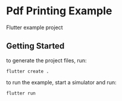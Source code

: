 # Pdf Printing Example

Flutter example project

## Getting Started

to generate the project files, run:

```
flutter create .
```

to run the example, start a simulator and run:
```
flutter run
```
